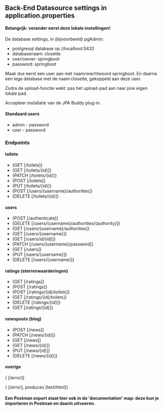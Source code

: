 ## Back-End Datasource settings in application.properties

#### Belangrijk: verander eerst deze lokale instellingen!

De database settings, in (bijvoorbeeld) pgAdmin:
* postgresql database op //localhost:5432
* databasenaam: closette
* user/owner: springboot
* password: springboot

Maak dus eerst een user aan met naam/wachtwoord springboot. En daarna een lege database met de naam closette, gekoppeld aan deze user.

Zodra de upload-functie wekt: pas het upload-pad aan naar joiw eigen lokale pad.

Accepteer installatie van de JPA Buddy plug-in.

#### Standaard users

* admin - password
* user - password

### Endpoints

#### toilets
* {GET [/toilets]}
* {GET [/toilets/{id}]}
* {PATCH [/toilets/{id}]}
* {POST [/toilets]}
* {PUT [/toilets/{id}]}
* {POST [/users/{username}/authorities]}
* {DELETE [/toilets/{id}]}


#### users
* {POST [/authenticate]}
* {DELETE [/users/{username}/authorities/{authority}]}
* {GET [/users/{username}/authorities]}
* {GET [/users/{username}]}
* {GET [/users/id/{id}]}
* {PATCH [/users/{username}/password]}
* {GET [/users]}
* {PUT [/users/{username}]}
* {DELETE [/users/{username}]}


#### ratings (sterrenwaarderingen)

* {GET [/ratings]}
* {POST [/ratings]}
* {POST [/ratings/{id}/toilets]}
* {GET [/ratings/{id}/toilets]}
* {DELETE [/ratings/{id}]} 
* {GET [/ratings/{id}]}


#### newsposts (blog)

* {POST [/news]}
* {PATCH [/news/{id}]}
* {GET [/news]}
* {GET [/news/{id}]}
* {PUT [/news/{id}]}
* {DELETE [/news/{id}]}


#### overige

{ [/error]}

{ [/error], produces [text/html]}


#### Een Postman export staat hier ook in de 'documentation' map: deze kun je importeren in Postman en daarin uitvoeren.

